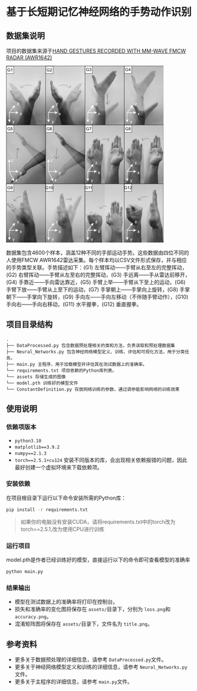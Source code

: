# 基于长短期记忆神经网络的手势动作识别

## 数据集说明

项目的数据集来源于[HAND GESTURES RECORDED WITH MM-WAVE FMCW RADAR (AWR1642)](https://ieee-dataport.org/open-access/hand-gestures-recorded-mm-wave-fmcw-radar-awr1642)

![](./assets/clip_image001.png)

数据集包含4600个样本，涵盖12种不同的手部运动手势。这些数据由四位不同的人使用FMCW AWR1642雷达采集。每个样本均以CSV文件形式保存，并与相应的手势类型关联。手势描述如下：(G1) 左臂挥动——手臂从右至左的完整挥动，(G2) 右臂挥动——手臂从左至右的完整挥动，(G3) 手远离——手从雷达前移开，(G4) 手靠近——手向雷达靠近，(G5) 手臂上举——手臂从下至上的运动，(G6) 手臂下放——手臂从上至下的运动，(G7) 手掌朝上——手掌向上旋转，(G8) 手掌朝下——手掌向下旋转，(G9) 手向左——手向左移动（不伴随手臂动作），(G10) 手向右——手向右移动，(G11) 水平握拳，(G12) 垂直握拳。

## 项目目录结构

```
.
├── DataProcessed.py 包含数据预处理相关的类和方法，负责读取和预处理数据集
├── Neural_Networks.py 包含神经网络模型定义、训练、评估和可视化方法，用于分类任务。
├── main.py 主程序，用于加载模型并评估其在测试数据上的准确率。
└── requirements.txt 项目依赖的Python库列表。
└── assets 存储生成的图像   
└── model.pth 训练好的模型文件
└── ConstantDefinition.py 存放网络训练的参数，通过调参能影响网络的训练效果
```

## 使用说明

### 依赖项版本

- `python3.10`
- `matplotlib==3.9.2`
- `numpy==2.1.3`
- `torch==2.5.1+cu124`
  安装不同版本的库，会出现相关依赖报错的问题，因此最好创建一个虚拟环境来下载依赖项。

### 安装依赖

在项目根目录下运行以下命令安装所需的Python库：

```bash
pip install -r requirements.txt
```

> 如果你的电脑没有安装CUDA，请将requirements.txt中的torch改为torch==2.5.1,改为使用CPU进行训练

### 运行项目

model.pth是作者已经训练好的模型，直接运行以下的命令即可查看模型的准确率

```bash
python main.py
```

### 结果输出

- 模型在测试数据上的准确率将打印在控制台。
- 损失和准确率的变化图将保存在 `assets/`目录下，分别为 `loss.png`和 `accuracy.png`。
- 混淆矩阵图将保存在 `assets/`目录下，文件名为 `title.png`。

## 参考资料

- 更多关于数据预处理的详细信息，请参考 `DataProcessed.py`文件。
- 更多关于神经网络模型定义和训练的详细信息，请参考 `Neural_Networks.py`文件。
- 更多关于主程序的详细信息，请参考 `main.py`文件。
